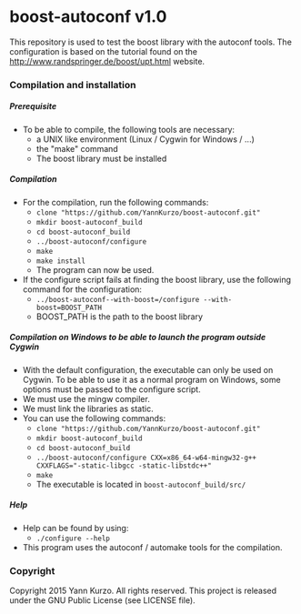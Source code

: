 # boost-autoconf v1.0
This repository is used to test the boost library with the autoconf tools. The configuration is based on the tutorial found on the http://www.randspringer.de/boost/upt.html website.

### Compilation and installation

##### Prerequisite
- To be able to compile, the following tools are necessary:
  * a UNIX like environment (Linux / Cygwin for Windows / ...)
  * the "make" command
  * The boost library must be installed
  
##### Compilation
- For the compilation, run the following commands:
  * `clone "https://github.com/YannKurzo/boost-autoconf.git"`
  * `mkdir boost-autoconf_build`
  * `cd boost-autoconf_build`
  * `../boost-autoconf/configure`
  * `make`
  * `make install`
  * The program can now be used.
- If the configure script fails at finding the boost library, use the following command for the configuration:
  * `../boost-autoconf--with-boost=/configure --with-boost=BOOST_PATH`
  * BOOST_PATH is the path to the boost library

##### Compilation on Windows to be able to launch the program outside Cygwin
- With the default configuration, the executable can only be used on Cygwin. To be able to use it as a normal program on Windows, some options must be passed to the configure script.
- We must use the mingw compiler.
- We must link the libraries as static.
- You can use the following commands:
  * `clone "https://github.com/YannKurzo/boost-autoconf.git"`
  * `mkdir boost-autoconf_build`
  * `cd boost-autoconf_build`
  * `../boost-autoconf/configure CXX=x86_64-w64-mingw32-g++ CXXFLAGS="-static-libgcc -static-libstdc++"`
  * `make`
  * The executable is located in `boost-autoconf_build/src/`

##### Help
- Help can be found by using:
  * `./configure --help`
- This program uses the autoconf / automake tools for the compilation.


### Copyright
Copyright 2015 Yann Kurzo. All rights reserved.
This project is released under the GNU Public License (see LICENSE file).
